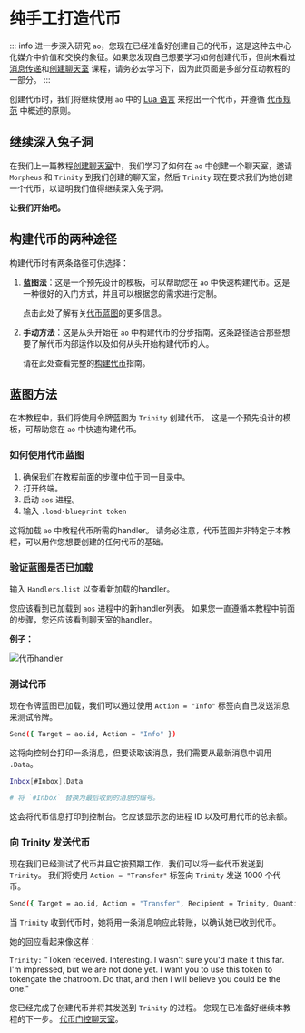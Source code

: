 # 纯手工打造代币

::: info
进一步深入研究 `ao`，您现在已经准备好创建自己的代币，这是这种去中心化媒介中价值和交换的象征。如果您发现自己想要学习如何创建代币，但尚未看过[消息传递](messaging)和[创建聊天室](chatroom) 课程，请务必去学习下，因为此页面是多部分互动教程的一部分。
:::

创建代币时，我们将继续使用 `ao` 中的 [Lua 语言](../../references/lua.md) 来挖出一个代币，并遵循 [代币规范](../../references/token.md) 中概述的原则。

## 继续深入兔子洞

在我们上一篇教程[创建聊天室](chatroom)中，我们学习了如何在 `ao` 中创建一个聊天室，邀请 `Morpheus` 和 `Trinity` 到我们创建的聊天室，然后 `Trinity` 现在要求我们为她创建一个代币，以证明我们值得继续深入兔子洞。

**让我们开始吧。**

## 构建代币的两种途径

构建代币时有两条路径可供选择：

1. **蓝图法**：这是一个预先设计的模板，可以帮助您在 `ao` 中快速构建代币。这是一种很好的入门方式，并且可以根据您的需求进行定制。

   点击此处了解有关[代币蓝图](../../guides/aos/blueprints/token.md)的更多信息。

2. **手动方法**：这是从头开始在 `ao` 中构建代币的分步指南。这条路径适合那些想要了解代币内部运作以及如何从头开始构建代币的人。

   请在此处查看完整的[构建代币](../../guides/aos/token.md)指南。

## 蓝图方法

在本教程中，我们将使用令牌蓝图为 `Trinity` 创建代币。 这是一个预先设计的模板，可帮助您在 `ao` 中快速构建代币。

### 如何使用代币蓝图

1. 确保我们在教程前面的步骤中位于同一目录中。
2. 打开终端。
3. 启动 `aos` 进程。
4. 输入 `.load-blueprint token`

这将加载 `ao` 中教程代币所需的handler。 请务必注意，代币蓝图并非特定于本教程，可以用作您想要创建的任何代币的基础。

### 验证蓝图是否已加载

输入 `Handlers.list` 以查看新加载的handler。

您应该看到已加载到 `aos` 进程中的新handler列表。 如果您一直遵循本教程中前面的步骤，您还应该看到聊天室的handler。

**例子：**

![代币handler](/token3.png)

### 测试代币

现在令牌蓝图已加载，我们可以通过使用 `Action = "Info"` 标签向自己发送消息来测试令牌。

```sh
Send({ Target = ao.id, Action = "Info" })
```

这将向控制台打印一条消息，但要读取该消息，我们需要从最新消息中调用 `.Data`。

```sh
Inbox[#Inbox].Data

# 将 `#Inbox` 替换为最后收到的消息的编号。
```

这会将代币信息打印到控制台。它应该显示您的进程 ID 以及可用代币的总余额。

### 向 Trinity 发送代币

现在我们已经测试了代币并且它按预期工作，我们可以将一些代币发送到 `Trinity`。 我们将使用 `Action = "Transfer"` 标签向 `Trinity` 发送 1000 个代币。

```sh
Send({ Target = ao.id, Action = "Transfer", Recipient = Trinity, Quantity = "1000"})
```

当 `Trinity` 收到代币时，她将用一条消息响应此转账，以确认她已收到代币。

她的回应看起来像这样：

`Trinity:` "Token received. Interesting. I wasn't sure you'd make it this far. I'm impressed, but we are not done yet. I want you to use this token to tokengate the chatroom. Do that, and then I will believe you could be the one."

您已经完成了创建代币并将其发送到 `Trinity` 的过程。 您现在已准备好继续本教程的下一步。 [代币门控聊天室](tokengating)。
